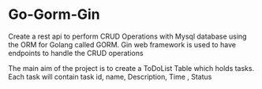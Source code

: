 # Go-Gorm-Gin

Create a rest api to perform CRUD Operations with Mysql database using the ORM for Golang called GORM. Gin web framework is used to have endpoints to handle the CRUD operations

The main aim of the project is to create a ToDoList Table which holds tasks. Each task will contain task id, name, Description, Time , Status
